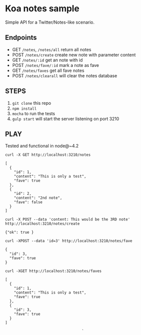 # Koa notes sample

Simple API for a Twitter/Notes-like scenario.

## Endpoints
- GET `/notes`, `/notes/all` return all notes
- POST `/notes/create` create new note with parameter content
- GET `/notes/:id` get an note with id
- POST `/notes/fave/:id` mark a note as fave
- GET `/notes/faves` get all fave notes
- POST `/notes/clearall` will clear the notes database

## STEPS
1. `git clone` this repo
2. `npm install`
4. `mocha` to run the tests
3. `gulp start` will start the server listening on port 3210


## PLAY
Tested and functional in node@~4.2

`curl -X GET http://localhost:3210/notes`
```
[
  {
    "id": 1,
    "content": "This is only a test",
    "fave": true
  },
  {
    "id": 2,
    "content": "2nd note",
    "fave": false
  }
]
```
`curl -X POST --data 'content: This would be the 3RD note' http://localhost:3210/notes/create`

```
{"ok": true }
```

`curl -XPOST --data 'id=3' http://localhost:3210/notes/fave`

```
{
  "id": 3,
  "fave": true
}
```

`curl -XGET http://localhost:3210/notes/faves`

```
[
  {
    "id": 1,
    "content": "This is only a test",
    "fave": true
  },
  {
    "id": 3,
    "fave": true
  }
]
```

                                       `